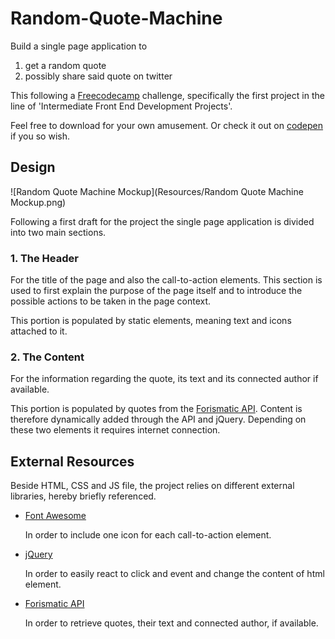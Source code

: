 # Random-Quote-Machine

Build a single page application to 

1. get a random quote
2. possibly share said quote on twitter

This following a [Freecodecamp](Freecodecamp.org) challenge, specifically the first project in the line of 
'Intermediate Front End Development Projects'.

Feel free to download for your own amusement. Or check it out on [codepen](https://codepen.io/borntofrappe/full/VQYmpJ/) if you so wish. 

## Design 

![Random Quote Machine Mockup](Resources/Random Quote Machine Mockup.png)

Following a first draft for the project the single page application is divided into two main sections.

### 1. The Header

For the title of the page and also the call-to-action elements. This section is used to first explain the purpose of the page itself and to introduce the possible actions to be taken in the page context.

This portion is populated by static elements, meaning text and icons attached to it.

### 2. The Content

For the information regarding the quote, its text and its connected author if available. 

This portion is populated by quotes from the [Forismatic API](https://forismatic.com/en/api/). Content is therefore dynamically added through the API and jQuery. Depending on these two elements it requires internet connection.


## External Resources 

Beside HTML, CSS and JS file, the project relies on different external libraries, hereby briefly referenced.

- [Font Awesome](http://fontawesome.io/)

  In order to include one icon for each call-to-action element. 
  
- [jQuery](http://code.jquery.com/)

  In order to easily react to click and event and change the content of html element.
  
- [Forismatic API](https://forismatic.com/en/api/)

  In order to retrieve quotes, their text and connected author, if available.
  
